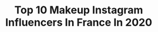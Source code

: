 ---
title: Top 10 Makeup Instagram Influencers In France In 2020
description: >-
  Find top makeup Instagram influencers in France in 2020. Most popular hashtags: #makeuptutorial #makeup #100daysofmakeup #anastasiabeverlyhills.
platform: Instagram
profiles:
  - username: "mi1lou"
    fullname: >-
      MiLOu
    location: "France"
    followers: 8229
    engagement: 1224
    commentsToLikes: 0.108280
    avatar: "https://scontent-gmp1-1.cdninstagram.com/v/t51.2885-19/s320x320/72995149_568423430623980_376505869778550784_n.jpg?_nc_ht=scontent-gmp1-1.cdninstagram.com&_nc_ohc=PGWWPowjWKgAX_S2D5V&oh=c4f2d5502806ba94315902125aa64824&oe=5EB5EE41"
    verified: false
    hashtags: "#bperfectisolationcreations, #pastelcolors, #nyxcosmetics, #pastels"
  - username: "chlooe_hearts"
    fullname: >-
      Chloé.
    location: "France"
    followers: 64269
    engagement: 999
    commentsToLikes: 0.038366
    avatar: "https://scontent-ams4-1.cdninstagram.com/v/t51.2885-19/s320x320/87501410_780602845809340_8166696450089025536_n.jpg?_nc_ht=scontent-ams4-1.cdninstagram.com&_nc_ohc=SXdQKlBTVbgAX9tg5ZM&oh=4bdc692bc439b546c7b11d11feb47558&oe=5EBA8AB9"
    verified: false
    hashtags: "#makeupartistsworldwide, #colourpopme, #colourpopcosmetics, #abhbrows"
  - username: "dansetamode"
    fullname: >-
      MAÉ 🦄
    location: "France"
    followers: 9220
    engagement: 1009
    commentsToLikes: 0.097883
    avatar: "https://scontent-ams4-1.cdninstagram.com/v/t51.2885-19/s320x320/92273783_449440929179186_6001126003315834880_n.jpg?_nc_ht=scontent-ams4-1.cdninstagram.com&_nc_ohc=RvLE-hv8olEAX9JHCpT&oh=b4390edd907103efbd2403d21c377779&oe=5EB848DA"
    verified: false
    hashtags: "#icyfantasypalette, #sfxcremecolour, #makeupartist, #charlottetilbury"
  - username: "iam.bellissima"
    fullname: >-
      MODEST WEAR   🕊️️
    location: "France"
    followers: 90589
    engagement: 320
    commentsToLikes: 0.072137
    avatar: "https://scontent-ams4-1.cdninstagram.com/v/t51.2885-19/s320x320/64221463_447527036093813_4678185572596973568_n.jpg?_nc_ht=scontent-ams4-1.cdninstagram.com&_nc_ohc=EJWEBQ95DREAX8qQBup&oh=f35765926a6d1ccde46fb79bee4d5d53&oe=5EB6E590"
    verified: false
    hashtags: "#ecovacs, #life, #isladelice, #hijabi"
  - username: "rym.renom"
    fullname: >-
      Rym Renom
    location: "France"
    followers: 1353878
    engagement: 1178
    commentsToLikes: 0.011384
    avatar: "https://scontent-lhr8-1.cdninstagram.com/v/t51.2885-19/s320x320/83136965_3186664008010615_5141735697727619072_n.jpg?_nc_ht=scontent-lhr8-1.cdninstagram.com&_nc_ohc=t4PVV1aLHUwAX8bTuin&oh=1ac2e0bba78c098b99ed325f013d804d&oe=5EBC3AE5"
    verified: true
    hashtags: "#madeinduba, #natural, #ad, #maroc"
  - username: "insah_hasni"
    fullname: >-
      Hasni  🌈
    location: "France"
    followers: 13267
    engagement: 677
    commentsToLikes: 0.059029
    avatar: "https://scontent-lht6-1.cdninstagram.com/v/t51.2885-19/s320x320/83940726_195840888155451_623931883364810752_n.jpg?_nc_ht=scontent-lht6-1.cdninstagram.com&_nc_ohc=YV3C1V7_Rd0AX8_oLqW&oh=314ebeb1b18c102b27afc8c6992d9735&oe=5EBB83CE"
    verified: false
    hashtags: "#bperfectcosmetics, #spotlightfeelunique, #hudaboss, #jeffreestarprlist"
  - username: "ans_makeup_"
    fullname: >-
      Makeup / Ootd / Lifestyle 🌺
    location: "France"
    followers: 9809
    engagement: 723
    commentsToLikes: 0.221682
    avatar: "https://scontent-lhr8-1.cdninstagram.com/v/t51.2885-19/s320x320/89941001_1172767623054938_8893848990420828160_n.jpg?_nc_ht=scontent-lhr8-1.cdninstagram.com&_nc_ohc=5n6DC-sY5tAAX8ABJ2T&oh=53abf66f25f57ec079b09764591e4090&oe=5EBB4414"
    verified: false
    hashtags: "#liner, #monochrome, #monochromaticmakeup, #tuto"
  - username: "beautygardenoff"
    fullname: >-
      ☆𝓑𝓮𝓪𝓾𝓽𝔂 𝓰𝓪𝓻𝓭𝓮𝓷☆
    location: "France"
    followers: 7111
    engagement: 708
    commentsToLikes: 0.252892
    avatar: "https://instagram.fbki2-1.fna.fbcdn.net/v/t51.2885-19/s320x320/90948500_1102955906718778_4427007754753802240_n.jpg?_nc_ht=instagram.fbki2-1.fna.fbcdn.net&_nc_ohc=-izK9BY7cSAAX81oDSv&oh=edf8e4316f355718ad1c6a5e7e9965d9&oe=5EB96AD6"
    verified: false
    hashtags: "#frenchbeauty, #revolutionmakeup, #meltcosmetics, #discoverunder20k"
  - username: "adelineg_mua"
    fullname: >-
      ADELINE | 🇫🇷
    location: "France"
    followers: 18998
    engagement: 393
    commentsToLikes: 0.161113
    avatar: "https://scontent-lhr8-1.cdninstagram.com/v/t51.2885-19/s320x320/90801225_520677401914267_2513275232232407040_n.jpg?_nc_ht=scontent-lhr8-1.cdninstagram.com&_nc_ohc=cjvbwlUFhvsAX87RaTH&oh=6a1601159c1317aa02ac94c3cf54da58&oe=5EBBF003"
    verified: false
    hashtags: "#photodevoyage, #femmeluxe, #parisienne, #voyageusedumonde"
  - username: "alex_en_vrai"
    fullname: >-
      ɐɹpuɐxǝl∀
    location: "France"
    followers: 142141
    engagement: 515
    commentsToLikes: 0.136004
    avatar: "https://scontent-lhr8-1.cdninstagram.com/v/t51.2885-19/s320x320/89072680_1561800130653329_9102680479424839680_n.jpg?_nc_ht=scontent-lhr8-1.cdninstagram.com&_nc_ohc=qfZV9cFKuUgAX9D_CQX&oh=9aec5998d824a0139507177f898701a0&oe=5EBB7071"
    verified: false
    hashtags: "#marseille, #modelephoto, #velvet, #agentprovocateur"
---